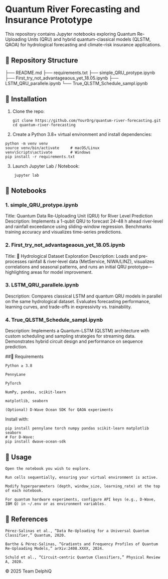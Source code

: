 # Quantum River Forecasting and Insurance Prototype

This repository contains Jupyter notebooks exploring Quantum Re-Uploading Units (QRU) and hybrid quantum-classical models (QLSTM, QAOA) for hydrological forecasting and climate-risk insurance applications.

## 📂 Repository Structure

├── README.md
├── requirements.txt
├── simple_QRU_protype.ipynb
├── First_try_not_advantageaous_yet_18.05.ipynb
├── LSTM_QRU_parallele.ipynb
└── True_QLSTM_Schedule_sampl.ipynb


## 🚀 Installation

1. Clone the repo:  
   ```
   git clone https://github.com/YourOrg/quantum-river-forecasting.git
   cd quantum-river-forecasting
   ```
2. Create a Python 3.8+ virtual environment and install dependencies:
```
python -m venv venv
source venv/bin/activate     # macOS/Linux
venv\Scripts\activate        # Windows
pip install -r requirements.txt
```
3. Launch Jupyter Lab / Notebook:
```
    jupyter lab
```
## 📓 Notebooks
### 1. simple_QRU_protype.ipynb

Title: Quantum Data Re-Uploading Unit (QRU) for River Level Prediction
Description:
Implements a 1-qubit QRU to forecast 24–48 h ahead river‐level and rainfall exceedance using sliding-window regression. Benchmarks training accuracy and visualizes time-series predictions.

### 2. First_try_not_advantageaous_yet_18.05.ipynb

Title: 🌊 Hydrological Dataset Exploration
Description:
Loads and pre-processes rainfall & river‐level data (MetService, NIWA/LINZ), visualizes correlations and seasonal patterns, and runs an initial QRU prototype—highlighting areas for model improvement.

### 3. LSTM_QRU_parallele.ipynb

Description:
Compares classical LSTM and quantum QRU models in parallel on the same hydrological dataset. Evaluates forecasting performance, learning curves, and trade-offs in expressivity vs. trainability.

### 4. True_QLSTM_Schedule_sampl.ipynb

Description:
Implements a Quantum-LSTM (QLSTM) architecture with custom scheduling and sampling strategies for streaming data. Demonstrates hybrid circuit design and performance on sequence prediction.

##🔧 Requirements

    Python ≥ 3.8

    PennyLane

    PyTorch

    NumPy, pandas, scikit-learn

    matplotlib, seaborn

    (Optional) D-Wave Ocean SDK for QAOA experiments

Install with:
```
pip install pennylane torch numpy pandas scikit-learn matplotlib seaborn
# For D-Wave:
pip install dwave-ocean-sdk
```
## 📖 Usage

    Open the notebook you wish to explore.

    Run cells sequentially, ensuring your virtual environment is active.

    Modify hyperparameters (depth, window_size, learning_rate) at the top of each notebook.

    For quantum hardware experiments, configure API keys (e.g., D-Wave, IBM Q) in ~/.env or as environment variables.

## 🔗 References

    Pérez-Salinas et al., “Data Re-Uploading for a Universal Quantum Classifier,” Quantum, 2020.

    Barthe & Pérez-Salinas, “Gradients and Frequency Profiles of Quantum Re-Uploading Models,” arXiv:2408.XXXX, 2024.

    Schuld et al., “Circuit-centric Quantum Classifiers,” Physical Review A, 2020.

© 2025 Team DelphiQ
